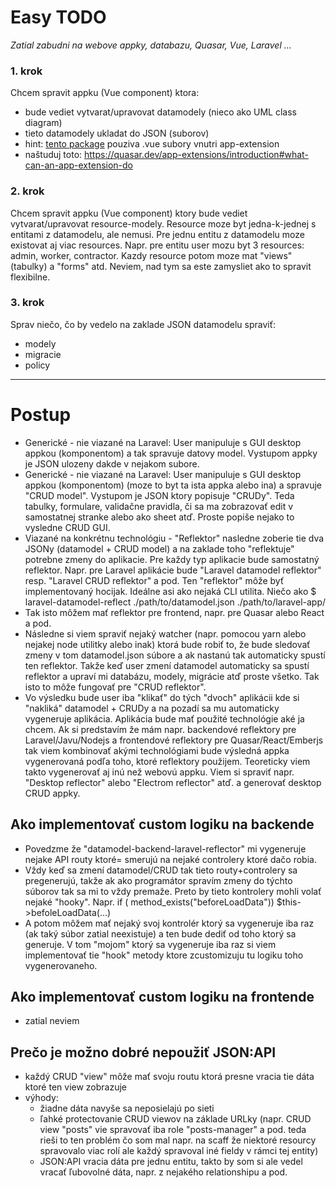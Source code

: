 # Easy TODO

*Zatial zabudni na webove appky, databazu, Quasar, Vue, Laravel ...*

### 1. krok

Chcem spravit appku (Vue component) ktora:

- bude vediet vytvarat/upravovat datamodely (nieco ako UML class diagram)
- tieto datamodely ukladat do JSON (suborov)
- hint: [tento package](https://github.com/nymphaea-v1/quasar-app-extension-q-tel-input/tree/master/ui) pouziva .vue
  subory
  vnutri app-extension
- naštuduj toto: https://quasar.dev/app-extensions/introduction#what-can-an-app-extension-do

### 2. krok

Chcem spravit appku (Vue component) ktory bude vediet vytvarat/upravovat resource-modely. Resource moze byt
jedna-k-jednej s entitami z datamodelu, ale nemusi. Pre jednu entitu z datamodelu moze existovat aj viac resources.
Napr. pre entitu user mozu byt 3 resources: admin, worker, contractor. Kazdy resource potom moze mat "views" (tabulky)
a "forms" atd. Neviem, nad tym sa este zamysliet ako to spravit flexibilne.

### 3. krok

Sprav niečo, čo by vedelo na zaklade JSON datamodelu spraviť:

- modely
- migracie
- policy

---------------

# Postup

- Generické - nie viazané na Laravel: User manipuluje s GUI desktop appkou (komponentom) a tak spravuje datovy model.
  Vystupom appky je JSON ulozeny dakde v nejakom subore.
- Generické - nie viazané na Laravel: User manipuluje s GUI desktop appkou (komponentom) (moze to byt ta ista appka
  alebo ina) a spravuje "CRUD model". Vystupom je JSON ktory popisuje "CRUDy". Teda tabulky, formulare, validačne
  pravidla, či sa ma zobrazovať edit v samostatnej stranke alebo ako sheet atď. Proste popiše nejako to vysledne CRUD
  GUI.
- Viazané na konkrétnu technológiu - "Reflektor" nasledne zoberie tie dva JSONy (datamodel + CRUD model) a na zaklade
  toho "reflektuje" potrebne zmeny do aplikacie. Pre každy typ aplikacie bude samostatný reflektor. Napr. pre Laravel
  aplikácie bude "Laravel datamodel reflektor" resp. "Laravel CRUD reflektor" a pod. Ten "reflektor" môže byť
  implementovaný hocijak. Ideálne asi ako nejaká CLI utilita. Niečo ako $ laravel-datamodel-reflect
  ./path/to/datamodel.json ./path/to/laravel-app/
- Tak isto môžem mať reflektor pre frontend, napr. pre Quasar alebo React a pod.
- Následne si viem spraviť nejaký watcher (napr. pomocou yarn alebo nejakej node utilitky alebo inak) ktorá bude robiť
  to, že bude sledovať zmeny v tom datamodel.json súbore a ak nastanú tak automaticky spustí ten reflektor. Takže keď
  user zmení datamodel automaticky sa spustí reflektor a upraví mi databázu, modely, migrácie atď proste všetko. Tak
  isto to môže fungovať pre "CRUD reflektor".
- Vo výsledku bude user iba "klikať" do tých "dvoch" aplikácii kde si "nakliká" datamodel + CRUDy a na pozadí sa mu
  automaticky vygeneruje aplikácia. Aplikácia bude mať použité technológie aké ja chcem. Ak si predstavím že mám napr.
  backendové reflektory pre Laravel/Javu/Nodejs a frontendové reflektory pre Quasar/React/Emberjs tak viem kombinovať
  akými technológiami bude výsledná appka vygenerovaná podľa toho, ktoré reflektory použijem. Teoreticky viem takto
  vygenerovať aj inú než webovú appku. Viem si spraviť napr. "Desktop reflector" alebo "Electrom reflector" atď. a
  generovať desktop CRUD appky.

## Ako implementovať custom logiku na backende

- Povedzme že "datamodel-backend-laravel-reflector" mi vygeneruje nejake API routy ktoré= smerujú na nejaké controlery
  ktoré dačo robia.
- Vždy keď sa zmení datamodel/CRUD tak tieto routy+controlery sa pregenerujú, takže ak ako programátor spravím zmeny do
  týchto súborov tak sa mi to vždy premaže. Preto by tieto kontrolery mohli volať nejaké "hooky". Napr. if (
  method_exists("beforeLoadData")) $this->befoleLoadData(...)
- A potom môžem mať nejaký svoj kontrolér ktorý sa vygeneruje iba raz (ak taký súbor zatial neexistuje) a ten bude dediť
  od toho ktorý sa generuje. V tom "mojom" ktorý sa vygeneruje iba raz si viem implementovať tie "hook" metody ktore
  zcustomizuju tu logiku toho vygenerovaneho.

## Ako implementovať custom logiku na frontende

- zatial neviem

## Prečo je možno dobré nepoužiť JSON:API

- každý CRUD "view" môže mať svoju routu ktorá presne vracia tie dáta ktoré ten view zobrazuje
- výhody:
    - žiadne dáta navyše sa neposielajú po sieti
    - ľahké protectovanie CRUD viewov na základe URLky (napr. CRUD view "posts" vie spravovať iba role "posts-manager" a
      pod. teda rieši to ten problém čo som mal napr. na scaff že niektoré resourcy spravovalo viac rolí ale každý
      spravoval iné fieldy v rámci tej entity)
    - JSON:API vracia dáta pre jednu entitu, takto by som si ale vedel vracať ľubovolné dáta, napr. z nejakého
      relationshipu a pod.
